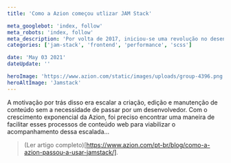 ```yaml
---
title: 'Como a Azion começou utlizar JAM Stack'

meta_googlebot: 'index, follow'
meta_robots: 'index, follow'
meta_description: 'Por volta de 2017, iniciou-se uma revolução no desenvolvimento de páginas web. Depois da adoção do mercado dos Static Site Generators nos times de engenharia e da imensa economia no orçamento de infraestrutura, veio a questão de levar essa revolução para times menos técnicos, como Marketing, Copywriters, Demand Generation, Product Marketing...'
categories: ['jam-stack', 'frontend', 'performance', 'scss']

date: 'May 03 2021'
dateUpdate: ''

heroImage: 'https://www.azion.com/static/images/uploads/group-4396.png'
heroAltImage: 'Jamstack'
---
```


A motivação por trás disso era escalar a criação, edição e manutenção de conteúdo sem a necessidade de passar por um desenvolvedor. Com o crescimento exponencial da Azion, foi preciso encontrar uma maneira de facilitar esses processos de conteúdo web para viabilizar o acompanhamento dessa escalada...

> (Ler artigo completo)[https://www.azion.com/pt-br/blog/como-a-azion-passou-a-usar-jamstack/].
